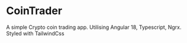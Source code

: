 # CoinTrader

A simple Crypto coin trading app. Utilising Angular 18, Typescript, Ngrx. Styled with TailwindCss
